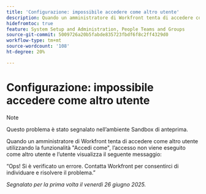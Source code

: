 ```yaml
---
title: 'Configurazione: impossibile accedere come altro utente'
description: Quando un amministratore di Workfront tenta di accedere come altro utente utilizzando la funzionalità Accedi come, l’accesso non viene eseguito come altro utente e l’utente visualizza un messaggio di errore.
hidefromtoc: true
feature: System Setup and Administration, People Teams and Groups
source-git-commit: 5009726a20b5fabde835723fbdf6f8c2ff4329d0
workflow-type: tm+mt
source-wordcount: '108'
ht-degree: 20%

---
```



# Configurazione: impossibile accedere come altro utente

>[!NOTE]
>
>Questo problema è stato segnalato nell’ambiente Sandbox di anteprima.

Quando un amministratore di Workfront tenta di accedere come altro utente utilizzando la funzionalità &quot;Accedi come&quot;, l’accesso non viene eseguito come altro utente e l’utente visualizza il seguente messaggio:

“Ops! Si è verificato un errore. Contatta Workfront per consentirci di individuare e risolvere il problema.”

_Segnalato per la prima volta il venerdì 26 giugno 2025._
